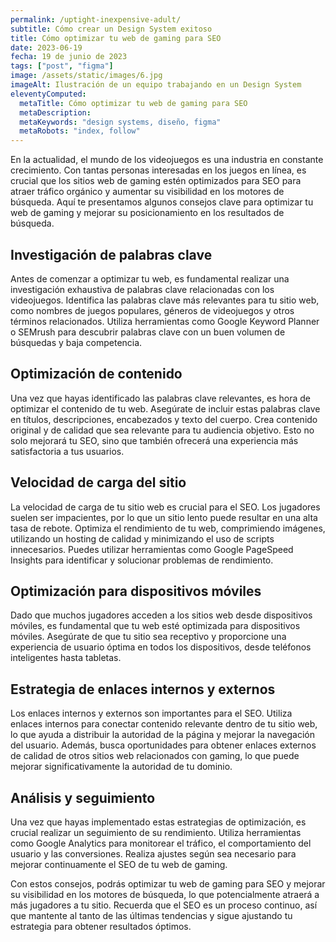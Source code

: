 ```yaml
---
permalink: /uptight-inexpensive-adult/
subtitle: Cómo crear un Design System exitoso
title: Cómo optimizar tu web de gaming para SEO
date: 2023-06-19
fecha: 19 de junio de 2023
tags: ["post", "figma"]
image: /assets/static/images/6.jpg
imageAlt: Ilustración de un equipo trabajando en un Design System
eleventyComputed:
  metaTitle: Cómo optimizar tu web de gaming para SEO
  metaDescription: 
  metaKeywords: "design systems, diseño, figma"
  metaRobots: "index, follow"
---
```


En la actualidad, el mundo de los videojuegos es una industria en constante crecimiento. Con tantas personas interesadas en los juegos en línea, es crucial que los sitios web de gaming estén optimizados para SEO para atraer tráfico orgánico y aumentar su visibilidad en los motores de búsqueda. Aquí te presentamos algunos consejos clave para optimizar tu web de gaming y mejorar su posicionamiento en los resultados de búsqueda.

## Investigación de palabras clave

Antes de comenzar a optimizar tu web, es fundamental realizar una investigación exhaustiva de palabras clave relacionadas con los videojuegos. Identifica las palabras clave más relevantes para tu sitio web, como nombres de juegos populares, géneros de videojuegos y otros términos relacionados. Utiliza herramientas como Google Keyword Planner o SEMrush para descubrir palabras clave con un buen volumen de búsquedas y baja competencia.

## Optimización de contenido

Una vez que hayas identificado las palabras clave relevantes, es hora de optimizar el contenido de tu web. Asegúrate de incluir estas palabras clave en títulos, descripciones, encabezados y texto del cuerpo. Crea contenido original y de calidad que sea relevante para tu audiencia objetivo. Esto no solo mejorará tu SEO, sino que también ofrecerá una experiencia más satisfactoria a tus usuarios.

## Velocidad de carga del sitio

La velocidad de carga de tu sitio web es crucial para el SEO. Los jugadores suelen ser impacientes, por lo que un sitio lento puede resultar en una alta tasa de rebote. Optimiza el rendimiento de tu web, comprimiendo imágenes, utilizando un hosting de calidad y minimizando el uso de scripts innecesarios. Puedes utilizar herramientas como Google PageSpeed Insights para identificar y solucionar problemas de rendimiento.

## Optimización para dispositivos móviles

Dado que muchos jugadores acceden a los sitios web desde dispositivos móviles, es fundamental que tu web esté optimizada para dispositivos móviles. Asegúrate de que tu sitio sea receptivo y proporcione una experiencia de usuario óptima en todos los dispositivos, desde teléfonos inteligentes hasta tabletas.

## Estrategia de enlaces internos y externos

Los enlaces internos y externos son importantes para el SEO. Utiliza enlaces internos para conectar contenido relevante dentro de tu sitio web, lo que ayuda a distribuir la autoridad de la página y mejorar la navegación del usuario. Además, busca oportunidades para obtener enlaces externos de calidad de otros sitios web relacionados con gaming, lo que puede mejorar significativamente la autoridad de tu dominio.

## Análisis y seguimiento

Una vez que hayas implementado estas estrategias de optimización, es crucial realizar un seguimiento de su rendimiento. Utiliza herramientas como Google Analytics para monitorear el tráfico, el comportamiento del usuario y las conversiones. Realiza ajustes según sea necesario para mejorar continuamente el SEO de tu web de gaming.

Con estos consejos, podrás optimizar tu web de gaming para SEO y mejorar su visibilidad en los motores de búsqueda, lo que potencialmente atraerá a más jugadores a tu sitio. Recuerda que el SEO es un proceso continuo, así que mantente al tanto de las últimas tendencias y sigue ajustando tu estrategia para obtener resultados óptimos.